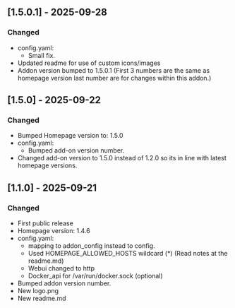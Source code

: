 ## [1.5.0.1] - 2025-09-28

### Changed

- config.yaml:
  - Small fix.
- Updated readme for use of custom icons/images
- Addon version bumped to 1.5.0.1 (First 3 numbers are the same as homepage version last number are for changes within this addon.)

## [1.5.0] - 2025-09-22

### Changed

- Bumped Homepage version to: 1.5.0
- config.yaml:
  - Bumped add-on version number.
- Changed add-on version to 1.5.0 instead of 1.2.0 so its in line with latest homepage versions.

## [1.1.0] - 2025-09-21

### Changed

- First public release
- Homepage version: 1.4.6
- config.yaml:
  - mapping to addon_config instead to config.
  - Used HOMEPAGE_ALLOWED_HOSTS wildcard (*) (Read notes at the readme.md)
  - Webui changed to http
  - Docker_api for /var/run/docker.sock (optional)
- Bumped addon version number.
- New logo.png
- New readme.md
